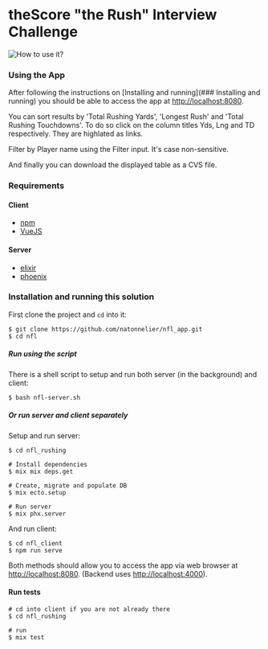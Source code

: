 # theScore "the Rush" Interview Challenge

![How to use it?](https://p-rdfqrzrn.b4.n0.cdn.getcloudapp.com/items/2NulkNXQ/fd245e46-88b2-453a-84b1-8565f693319b.jpeg?v=67df1832e6a0ba5c7591ab316a7ddaa4)

### Using the App

After following the instructions on [Installing and running](### Installing and running) you should be able to access the app at [http://localhost:8080](http://localhost:8080).

You can sort results by 'Total Rushing Yards', 'Longest Rush' and 'Total Rushing Touchdowns'. To do so click on the column titles Yds, Lng and TD respectively. They are highlated as links.

Filter by Player name using the Filter input. It's case non-sensitive.

And finally you can download the displayed table as a CVS file.

### Requirements

#### Client

* [npm](https://www.npmjs.com/)
* [VueJS](https://vuejs.org/v2/guide/installation.html)

#### Server

* [elixir](https://elixir-lang.org/)
* [phoenix](https://www.phoenixframework.org/)

### Installation and running this solution

First clone the project and `cd` into it:

```shell
$ git clone https://github.com/natonnelier/nfl_app.git
$ cd nfl
```

##### Run using the script

There is a shell script to setup and run both server (in the background) and client:

```shell
$ bash nfl-server.sh
```

##### Or run server and client separately

Setup and run server:

```shell
$ cd nfl_rushing

# Install dependencies
$ mix mix deps.get

# Create, migrate and populate DB
$ mix ecto.setup

# Run server
$ mix phx.server
```

And run client:

```shell
$ cd nfl_client
$ npm run serve
```

Both methods should allow you to access the app via web browser at [http://localhost:8080](http://localhost:8080). (Backend uses [http://localhost:4000](http://localhost:4000)).

#### Run tests

```shell
# cd into client if you are not already there
$ cd nfl_rushing

# run
$ mix test
```
